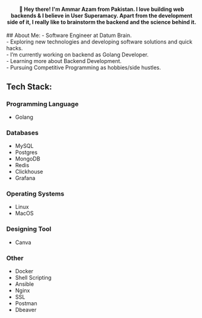 <h4 align="center">👋 Hey there! I'm Ammar Azam from Pakistan. I love building web backends & I believe in User Superamacy. Apart from the development side of it, I really like to brainstorm the backend and the science behind it.</h4>
## About Me: 
- Software Engineer at Datum Brain.<br>
- Exploring new technologies and developing software solutions and quick hacks.<br>
- I’m currently working on backend as Golang Developer.<br>
- Learning more about Backend Development.<br>
- Pursuing Competitive Programming as hobbies/side hustles. <br>

## Tech Stack:
### Programming Language
+ Golang
### Databases
+ MySQL
+ Postgres
+ MongoDB
+ Redis
+ Clickhouse
+ Grafana
### Operating Systems
+ Linux
+ MacOS
### Designing Tool
+ Canva
### Other
+ Docker
+ Shell Scripting
+ Ansible
+ Nginx
+ SSL
+ Postman
+ Dbeaver

<!--
**Ammar022/Ammar022** is a ✨ _special_ ✨ repository because its `README.md` (this file) appears on your GitHub profile.

Here are some ideas to get you started:

- 🔭 I’m currently working on ...
- 🌱 I’m currently learning ...
- 👯 I’m looking to collaborate on ...
- 🤔 I’m looking for help with ...
- 💬 Ask me about ...
- 📫 How to reach me: ...
- 😄 Pronouns: ...
- ⚡ Fun fact: ...
-->
